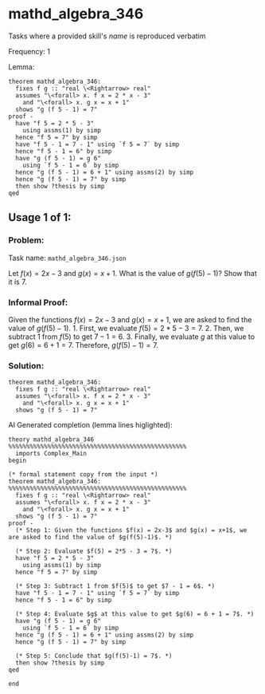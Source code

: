 # mathd_algebra_346

Tasks where a provided skill's *name* is reproduced verbatim

Frequency: 1

Lemma:
```isabelle
theorem mathd_algebra_346:
  fixes f g :: "real \<Rightarrow> real"
  assumes "\<forall> x. f x = 2 * x - 3"
    and "\<forall> x. g x = x + 1"
  shows "g (f 5 - 1) = 7"
proof -
  have "f 5 = 2 * 5 - 3"
    using assms(1) by simp
  hence "f 5 = 7" by simp
  have "f 5 - 1 = 7 - 1" using `f 5 = 7` by simp
  hence "f 5 - 1 = 6" by simp
  have "g (f 5 - 1) = g 6"
    using `f 5 - 1 = 6` by simp
  hence "g (f 5 - 1) = 6 + 1" using assms(2) by simp
  hence "g (f 5 - 1) = 7" by simp
  then show ?thesis by simp
qed
```


## Usage 1 of 1:
### Problem:
Task name: `mathd_algebra_346.json`

Let $f(x) = 2x-3$ and $g(x) = x+1$. What is the value of $g(f(5)-1)$? Show that it is 7.
### Informal Proof:
Given the functions $f(x) = 2x-3$ and $g(x) = x+1$, we are asked to find the value of $g(f(5)-1)$.  1. First, we evaluate $f(5) = 2*5 - 3 = 7$. 2. Then, we subtract 1 from $f(5)$ to get $7 - 1 = 6$. 3. Finally, we evaluate $g$ at this value to get $g(6) = 6 + 1 = 7$. Therefore, $g(f(5)-1) = 7$.
### Solution:
```isabelle
theorem mathd_algebra_346:
  fixes f g :: "real \<Rightarrow> real"
  assumes "\<forall> x. f x = 2 * x - 3"
    and "\<forall> x. g x = x + 1"
  shows "g (f 5 - 1) = 7"
```
AI Generated completion (lemma lines higlighted):
```isabelle
theory mathd_algebra_346 %%%%%%%%%%%%%%%%%%%%%%%%%%%%%%%%%%%%%%%%%%%%%%%%%%
  imports Complex_Main
begin

(* formal statement copy from the input *)
theorem mathd_algebra_346: %%%%%%%%%%%%%%%%%%%%%%%%%%%%%%%%%%%%%%%%%%%%%%%%%%
  fixes f g :: "real \<Rightarrow> real"
  assumes "\<forall> x. f x = 2 * x - 3"
    and "\<forall> x. g x = x + 1"
  shows "g (f 5 - 1) = 7"
proof -
  (* Step 1: Given the functions $f(x) = 2x-3$ and $g(x) = x+1$, we are asked to find the value of $g(f(5)-1)$. *)
  
  (* Step 2: Evaluate $f(5) = 2*5 - 3 = 7$. *)
  have "f 5 = 2 * 5 - 3"
    using assms(1) by simp
  hence "f 5 = 7" by simp
  
  (* Step 3: Subtract 1 from $f(5)$ to get $7 - 1 = 6$. *)
  have "f 5 - 1 = 7 - 1" using `f 5 = 7` by simp
  hence "f 5 - 1 = 6" by simp
  
  (* Step 4: Evaluate $g$ at this value to get $g(6) = 6 + 1 = 7$. *)
  have "g (f 5 - 1) = g 6"
    using `f 5 - 1 = 6` by simp
  hence "g (f 5 - 1) = 6 + 1" using assms(2) by simp
  hence "g (f 5 - 1) = 7" by simp
  
  (* Step 5: Conclude that $g(f(5)-1) = 7$. *)
  then show ?thesis by simp
qed

end
```
